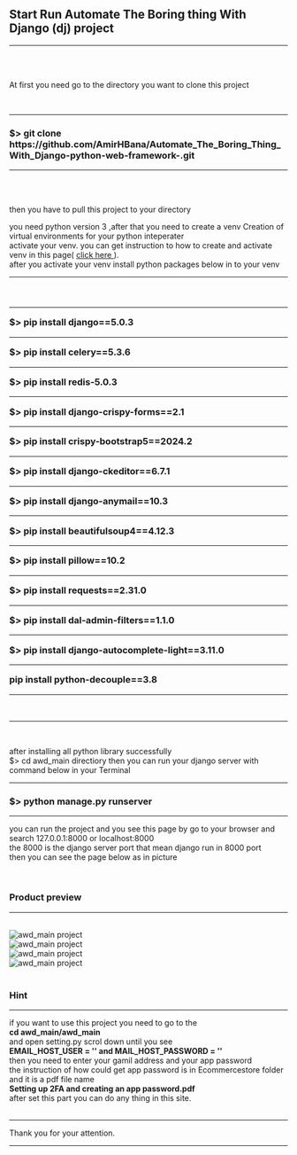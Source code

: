 <h2><strong> Start Run Automate The Boring thing With Django (dj) project </strong></h2>

<hr>
<br><br>

<p> At first you need go to the directory you want to clone this project </p>
<br>

<hr>

<h3><strong> $> git clone https://github.com/AmirHBana/Automate_The_Boring_Thing_With_Django-python-web-framework-.git </strong></h3>

<hr>

<br><br>

<p> then you have to pull this project to your directory<br>
  
   you need python version 3
    ,after that you need to create a venv Creation of virtual environments for your python inteperater<br>
  activate your venv. you can get instruction to how to create and activate venv in this page( <a href="https://docs.python.org/3/library/venv.html"> click here </a> ).<br>
  after you activate your venv install python packages below in to your venv
</p>

<hr>

<br>

<h3> <strong> <hr>
        $> pip install django==5.0.3 <br> <hr>
        $> pip install celery==5.3.6 <br> <hr>
        $> pip install  redis-5.0.3 <br> <hr>
        $> pip install django-crispy-forms==2.1 <br> <hr>
        $> pip install crispy-bootstrap5==2024.2 <br> <hr>
        $> pip install django-ckeditor==6.7.1 <br> <hr>
        $> pip install django-anymail==10.3 <br> <hr>
        $> pip install beautifulsoup4==4.12.3 <br> <hr>
        $> pip install pillow==10.2 <br> <hr>
        $> pip install requests==2.31.0 <br> <hr>
        $> pip install dal-admin-filters==1.1.0 <br> <hr>
        $> pip install django-autocomplete-light==3.11.0 <br> <hr>
        pip install python-decouple==3.8 <br> <hr>
</strong> </h3>

<br>

<hr>

<br>

<p> after installing all python library successfully <br>
    $> cd awd_main directiory then
    you can run your django server with command below in your Terminal
</p>


<hr>

<h3> <strong>  $> python manage.py runserver </strong> </h3>

<hr>

<p> you can run the project and you see this page by go to your browser and search 127.0.0.1:8000 or localhost:8000 <br>
    the 8000 is the django server port that mean django run in 8000 port<br>
      then you can see the page below as in picture
</p>

<br>

<h3>Product preview </h3>
<hr>

<br>

<img src="https://github.com/AmirHBana/Automate_The_Boring_Thing_With_Django-python-web-framework-/blob/main/Project_preview_picture/pic1.png" alt="awd_main project" style="max-width: 100%;">

<br>

<img src="https://github.com/AmirHBana/Automate_The_Boring_Thing_With_Django-python-web-framework-/blob/main/Project_preview_picture/pic2.png" alt="awd_main project" style="max-width: 100%;">

<br>

<img src="https://github.com/AmirHBana/Automate_The_Boring_Thing_With_Django-python-web-framework-/blob/main/Project_preview_picture/pic3.png" alt="awd_main project" style="max-width: 100%;">

<br>

<img src="https://github.com/AmirHBana/Automate_The_Boring_Thing_With_Django-python-web-framework-/blob/main/Project_preview_picture/pic4.png" alt="awd_main project" style="max-width: 100%;">

<br>


<br>

<h3> Hint </h3>

<hr>

<p> if you want to use this project  you need to go to the <br>
    <strong> cd awd_main/awd_main </strong> <br>
    and open setting.py scrol down until you see <br> 
    <strong> EMAIL_HOST_USER = ''   and   MAIL_HOST_PASSWORD = '' </strong> <br>
    then you need to enter your gamil address and your app password <br>
    the instruction of how could get app password is in Ecommercestore folder and it is a pdf file name <br>
    <strong> Setting up 2FA and creating an app password.pdf </strong> <br>
    after set this part you can do any thing in this site.<br> <br> <hr>
    Thank you for your attention.
</p>

<hr>


